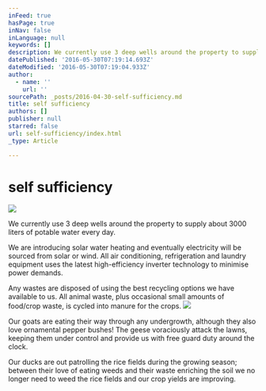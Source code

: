 ```yaml
---
inFeed: true
hasPage: true
inNav: false
inLanguage: null
keywords: []
description: We currently use 3 deep wells around the property to supply about 3000 liters of potable water every day.
datePublished: '2016-05-30T07:19:14.693Z'
dateModified: '2016-05-30T07:19:04.933Z'
author:
  - name: ''
    url: ''
sourcePath: _posts/2016-04-30-self-sufficiency.md
title: self sufficiency
authors: []
publisher: null
starred: false
url: self-sufficiency/index.html
_type: Article

---
```

# self sufficiency
![](https://the-grid-user-content.s3-us-west-2.amazonaws.com/8e5de905-39da-4878-9ef9-b0cb40e12c46.jpg)

We currently use 3 deep wells around the property to supply about 3000 liters of potable water every day.

We are introducing solar water heating and eventually electricity will be sourced from solar or wind. All air conditioning, refrigeration and laundry equipment uses the latest high-efficiency inverter technology to minimise power demands.

Any wastes are disposed of using the best recycling options we have available to us. All animal waste, plus occasional small amounts of food/crop waste, is cycled into manure for the crops.
![](https://the-grid-user-content.s3-us-west-2.amazonaws.com/99d0707a-c319-40ab-ab8a-b33bc67f3b58.jpg)

Our goats are eating their way through any undergrowth, although they also love ornamental pepper bushes! The geese voraciously attack the lawns, keeping them under control and provide us with free guard duty around the clock.

Our ducks are out patrolling the rice fields during the growing season; between their love of eating weeds and their waste enriching the soil we no longer need to weed the rice fields and our crop yields are improving.